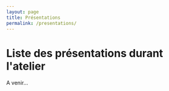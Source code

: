 ```yaml
---
layout: page
title: Présentations 
permalink: /presentations/
---
```

# Liste des présentations durant l'atelier

A venir...
 


